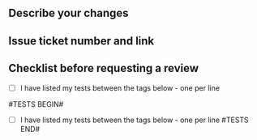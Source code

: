 ## Describe your changes

## Issue ticket number and link

## Checklist before requesting a review
- [ ] I have listed my tests between the tags below - one per line

#TESTS BEGIN#
- [ ] I have listed my tests between the tags below - one per line
#TESTS END#